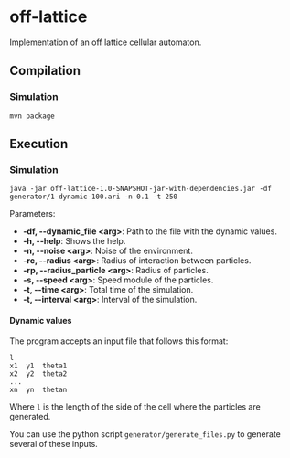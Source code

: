 # off-lattice
Implementation of an off lattice cellular automaton.

## Compilation
### Simulation

```
mvn package
```

## Execution
### Simulation

```
java -jar off-lattice-1.0-SNAPSHOT-jar-with-dependencies.jar -df generator/1-dynamic-100.ari -n 0.1 -t 250 
```
Parameters:

* **-df, --dynamic_file &lt;arg>**: Path to the file with the dynamic values.
* **-h, --help**: Shows the help.
* **-n, --noise &lt;arg>**: Noise of the environment.
* **-rc, --radius &lt;arg>**: Radius of interaction between particles.
* **-rp, --radius_particle &lt;arg>**: Radius of particles.
* **-s, --speed &lt;arg>**: Speed module of the particles.
* **-t, --time &lt;arg>**: Total time of the simulation.
* **-t, --interval &lt;arg>**: Interval of the simulation.
#### Dynamic values
The program accepts an input file that follows this format:
```
l
x1  y1  theta1
x2  y2  theta2
...
xn  yn  thetan
```
Where `l` is the length of the side of the cell where the particles are generated.

You can use the python script `generator/generate_files.py` to generate 
several of these inputs.